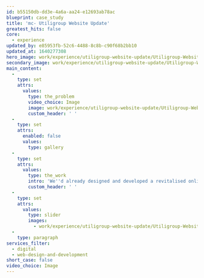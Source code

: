 ```yaml
---
id: b55150db-dd3e-4a6a-aa24-e12693ab78ac
blueprint: case_study
title: 'mc- Utiligroup Website Update'
greatest_hits: false
core:
  - experience
updated_by: e85953fb-52c6-4488-8c8b-c90f68b2bb10
updated_at: 1640277308
hero_image: work/experience/utiligroup-website-update/Utiligroup-Website-28-Experience-Full-Image-1360x768.5.jpg
secondary_image: work/experience/utiligroup-website-update/Utiligroup-Website-28-Experience-Secondary-Image-896x597.jpg
main_content:
  -
    type: set
    attrs:
      values:
        type: the_problem
        video_choice: Image
        image: work/experience/utiligroup-website-update/Utiligroup-Website-28-Experience-Large-927x522.jpg
        custom_header: ' '
  -
    type: set
    attrs:
      enabled: false
      values:
        type: gallery
  -
    type: set
    attrs:
      values:
        type: the_work
        intro: 'We''d already designed and developed a revitalised online presence for Utiligroup. With a brand spanking responsive website, the brand was future-proof and ready to give people a brilliant online experience. But things change in business. With a new vision for the future, Utiligroup wanted us to take things up a notch and build on that fabulous foundation. We needed to shout from the server racks that they''re an industry leading software provider with a technical but approach to what they do. But not the boring kind. So that''s why we pushed the design and the story even further, with a combination of fluid layered pages built up with energetic motion graphics. The result? Increased unique users year on year and a more effective web experience all round.  '
        custom_header: ' '
  -
    type: set
    attrs:
      values:
        type: slider
        images:
          - work/experience/utiligroup-website-update/Utiligroup-Website-28-Experience-Small-740x416.25.jpg
  -
    type: paragraph
services_filter:
  - digital
  - web-design-and-development
short_case: false
video_choice: Image
---
```

